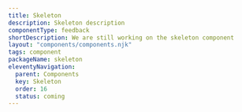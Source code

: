 ```yaml
---
title: Skeleton
description: Skeleton description
componentType: feedback
shortDescription: We are still working on the skeleton component
layout: "components/components.njk"
tags: component
packageName: skeleton
eleventyNavigation:
  parent: Components
  key: Skeleton
  order: 16
  status: coming
---
```


